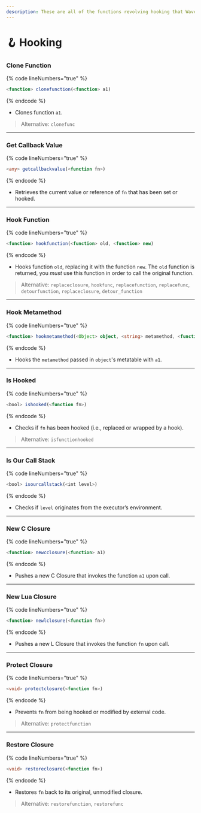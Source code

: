 ```yaml
---
description: These are all of the functions revolving hooking that Wave supports.
---
```


# 🪝 Hooking

### Clone Function <a href="#clone-function" id="clone-function"></a>

{% code lineNumbers="true" %}
```typescript
<function> clonefunction(<function> a1)
```
{% endcode %}

* Clones function `a1`.

> Alternative: `clonefunc`

***

### Get Callback Value

{% code lineNumbers="true" %}
```typescript
<any> getcallbackvalue(<function fn>)
```
{% endcode %}

* Retrieves the current value or reference of `fn` that has been set or hooked.

***

### Hook Function

{% code lineNumbers="true" %}
```typescript
<function> hookfunction(<function> old, <function> new)  
```
{% endcode %}

* Hooks function `old`, replacing it with the function `new`. The `old` function is returned, you _must_ use this function in order to call the original function.

> Alternative: `replaceclosure`, `hookfunc`, `replacefunction`, `replacefunc`, `detourfunction`, `replaceclosure`, `detour_function`

***

### Hook Metamethod

{% code lineNumbers="true" %}
```typescript
<function> hookmetamethod(<Object> object, <string> metamethod, <function> a1)  
```
{% endcode %}

* Hooks the `metamethod` passed in `object`'s metatable with `a1`.

***

### Is Hooked

{% code lineNumbers="true" %}
```typescript
<bool> ishooked(<function fn>)
```
{% endcode %}

* Checks if `fn` has been hooked (i.e., replaced or wrapped by a hook).

> Alternative: `isfunctionhooked`

***

### Is Our Call Stack

{% code lineNumbers="true" %}
```typescript
<bool> isourcallstack(<int level>)
```
{% endcode %}

* Checks if `level` originates from the executor’s environment.

***

### New C Closure

{% code lineNumbers="true" %}
```typescript
<function> newcclosure(<function> a1)  
```
{% endcode %}

* Pushes a new C Closure that invokes the function `a1` upon call.

***

### New Lua Closure

{% code lineNumbers="true" %}
```typescript
<function> newlclosure(<function fn>)
```
{% endcode %}

* Pushes a new L Closure that invokes the function `fn` upon call.

***

### Protect Closure

{% code lineNumbers="true" %}
```typescript
<void> protectclosure(<function fn>)
```
{% endcode %}

* Prevents `fn` from being hooked or modified by external code.

> Alternative: `protectfunction`

***

### Restore Closure

{% code lineNumbers="true" %}
```typescript
<void> restoreclosure(<function fn>)
```
{% endcode %}

* Restores `fn` back to its original, unmodified closure.

> Alternative: `restorefunction`, `restorefunc`
